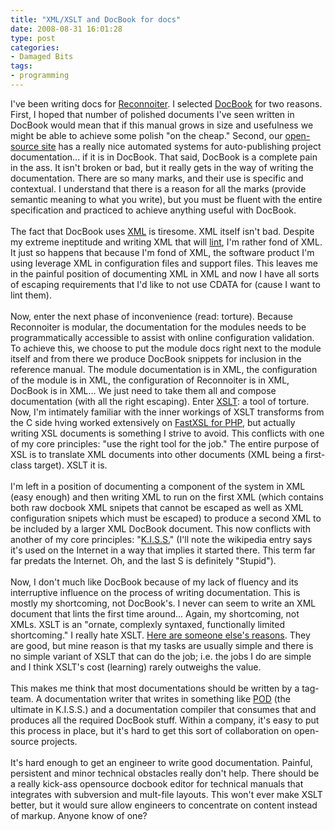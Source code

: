 ```yaml
---
title: "XML/XSLT and DocBook for docs"
date: 2008-08-31 16:01:28
type: post
categories:
- Damaged Bits
tags:
- programming
---
```


I've been writing docs for <a href="https://labs.omniti.com/trac/reconnoiter">Reconnoiter</a>. I selected <a href="https://www.docbook.org/">DocBook</a> for two reasons. First, I hoped that number of polished documents I've seen written in DocBook would mean that if this manual grows in size and usefulness we might be able to achieve some polish "on the cheap." Second, our <a href="https://labs.omniti.com/">open-source site</a> has a really nice automated systems for auto-publishing project documentation... if it is in DocBook. That said, DocBook is a complete pain in the ass. It isn't broken or bad, but it really gets in the way of writing the documentation. There are so many marks, and their use is specific and contextual. I understand that there is a reason for all the marks (provide semantic meaning to what you write), but you must be fluent with the entire specification and practiced to achieve anything useful with DocBook.<br /><br />The fact that DocBook uses <a href="https://www.w3.org/XML/">XML</a> is tiresome. XML itself isn't bad. Despite my extreme ineptitude and writing XML that will <a href="https://en.wikipedia.org/wiki/Lint_programming_tool">lint</a>, I'm rather fond of XML. It just so happens that because I'm fond of XML, the software product I'm using leverage XML in configuration files and support files. This leaves me in the painful position of documenting XML in XML and now I have all sorts of escaping requirements that I'd like to not use CDATA for (cause I want to lint them).<br /><br />Now, enter the next phase of inconvenience (read: torture). Because Reconnoiter is modular, the documentation for the modules needs to be programmatically accessible to assist with online configuration validation. To achieve this, we choose to put the module docs right next to the module itself and from there we produce DocBook snippets for inclusion in the reference manual.  The module documentation is in XML, the configuration of the module is in XML, the configuration of Reconnoiter is in XML, DocBook is in XML... We just need to take them all and compose documentation (with all the right escaping). Enter <a href="https://www.w3.org/XML/">XSLT</a>: a tool of torture. Now, I'm intimately familiar with the inner workings of XSLT transforms from the C side hving worked extensively on <a href="https://labs.omniti.com/trac/fastxsl">FastXSL for PHP</a>, but actually writing XSL documents is something I strive to avoid.  This conflicts with one of my core principles: "use the right tool for the job." The entire purpose of XSL is to translate XML documents into other documents (XML being a first-class target). XSLT it is.<br /><br />I'm left in a position of documenting a component of the system in XML (easy enough) and then writing XML to run on the first XML (which contains both raw docbook XML snipets that cannot be escaped as well as XML configuration snipets which must be escaped) to produce a second XML to be included by a larger XML DocBook document. This now conflicts with another of my core principles: "<a href="https://simple.wikipedia.org/wiki/K.I.S.S.">K.I.S.S.</a>" (I'll note the wikipedia entry says it's used on the Internet in a way that implies it started there.  This term far far predats the Internet. Oh, and the last S is definitely "Stupid").<br /><br />Now, I don't much like DocBook because of my lack of fluency and its interruptive influence on the process of writing documentation. This is mostly my shortcoming, not DocBook's. I never can seem to write an XML document that lints the first time around... Again, my shortcoming, not XMLs.  XSLT is an "ornate, complexly syntaxed, functionally limited shortcoming." I really hate XSLT.  <a href="https://wiki.theory.org/YourLanguageSucks#XSLT.2FXPath_sucks_because:">Here are someone else's reasons</a>.  They are good, but mine reason is that my tasks are usually simple and there is no simple variant of XSLT that can do the job; i.e. the jobs I do are simple and I think XSLT's cost (learning) rarely outweighs the value.<br /><br />This makes me think that most documentations should be written by a tag-team.  A documentation writer that writes in something like <a href="https://perldoc.perl.org/perlpod.html">POD</a> (the ultimate in K.I.S.S.) and a documentation compiler that consumes that and produces all the required DocBook stuff.  Within a company, it's easy to put this process in place, but it's hard to get this sort of collaboration on open-source projects.<br /><br />It's hard enough to get an engineer to write good documentation.  Painful, persistent and minor technical obstacles really don't help.  There should be a really kick-ass opensource docbook editor for technical manuals that integrates with subversion and mult-file layouts.  This won't ever make XSLT better, but it would sure allow engineers to concentrate on content instead of markup.  Anyone know of one?<br />
